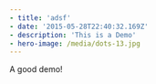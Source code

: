 ```yaml
---
- title: 'adsf'
- date: '2015-05-28T22:40:32.169Z'
- description: 'This is a Demo'
- hero-image: /media/dots-13.jpg
---
```

A good demo!
